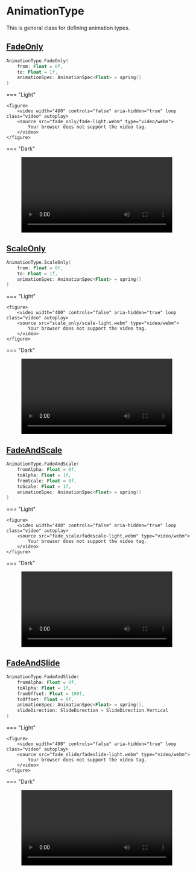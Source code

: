 # AnimationType

This is general class for defining animation types. 

## [FadeOnly](fade_only)
```kotlin
AnimationType.FadeOnly(
    from: Float = 0f,
    to: Float = 1f,
    animationSpec: AnimationSpec<Float> = spring()
)
```
=== "Light"

    <figure>
        <video width="400" controls="false" aria-hidden="true" loop class="video" autoplay>
        <source src="fade_only/fade-light.webm" type="video/webm">
            Your browser does not support the video tag.
        </video>
    </figure>
=== "Dark"
    <figure>
        <video width="400" controls="false" aria-hidden="true" loop class="video" autoplay>
        <source src="fade_only/fade-dark.webm" type="video/webm">
            Your browser does not support the video tag.
        </video>
    </figure>

## [ScaleOnly](scale_only)
```kotlin
AnimationType.ScaleOnly(
    from: Float = 0f,
    to: Float = 1f,
    animationSpec: AnimationSpec<Float> = spring()
)
```
=== "Light"

    <figure>
        <video width="400" controls="false" aria-hidden="true" loop class="video" autoplay>
        <source src="scale_only/scale-light.webm" type="video/webm">
            Your browser does not support the video tag.
        </video>
    </figure>
=== "Dark"
    <figure>
        <video width="400" controls="false" aria-hidden="true" loop class="video" autoplay>
        <source src="scale_only/scale-dark.webm" type="video/webm">
            Your browser does not support the video tag.
        </video>
    </figure>

## [FadeAndScale](fade_scale)
```kotlin
AnimationType.FadeAndScale(
    fromAlpha: Float = 0f,
    toAlpha: Float = 1f,
    fromScale: Float = 0f,
    toScale: Float = 1f,
    animationSpec: AnimationSpec<Float> = spring()
)
```
=== "Light"

    <figure>
        <video width="400" controls="false" aria-hidden="true" loop class="video" autoplay>
        <source src="fade_scale/fadescale-light.webm" type="video/webm">
            Your browser does not support the video tag.
        </video>
    </figure>
=== "Dark"
    <figure>
        <video width="400" controls="false" aria-hidden="true" loop class="video" autoplay>
        <source src="fade_scale/fadescale-dark.webm" type="video/webm">
            Your browser does not support the video tag.
        </video>
    </figure>

## [FadeAndSlide](fade_slide)
```kotlin
AnimationType.FadeAndSlide(
    fromAlpha: Float = 0f,
    toAlpha: Float = 1f,
    fromOffset: Float = 100f,
    toOffset: Float = 0f,
    animationSpec: AnimationSpec<Float> = spring(),
    slideDirection: SlideDirection = SlideDirection.Vertical
)
```
=== "Light"

    <figure>
        <video width="400" controls="false" aria-hidden="true" loop class="video" autoplay>
        <source src="fade_slide/fadeslide-light.webm" type="video/webm">
            Your browser does not support the video tag.
        </video>
    </figure>
=== "Dark"
    <figure>
        <video width="400" controls="false" aria-hidden="true" loop class="video" autoplay>
        <source src="fade_slide/fadeslide-dark.webm" type="video/webm">
            Your browser does not support the video tag.
        </video>
    </figure>
